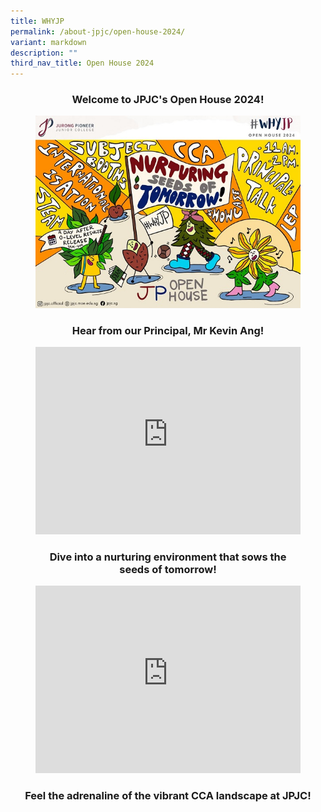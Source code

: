 ```yaml
---
title: WHYJP
permalink: /about-jpjc/open-house-2024/
variant: markdown
description: ""
third_nav_title: Open House 2024
---
```

<div align="justify">

<h3><center>Welcome to JPJC's Open House 2024!</center></h3>

	
<figure><center><img src="/images/Open%20house%202024/Open_House.jpg"></center>

<h3><center>Hear from our Principal, Mr Kevin Ang!</center></h3>

	
<center><iframe allowfullscreen="" allow="accelerometer; autoplay; clipboard-write; encrypted-media; gyroscope; picture-in-picture; web-share" frameborder="0" title="#WhyJP Open House 2024 - Mr Kevin Ang's Welcome" src="https://www.youtube.com/embed/d3l4aH50SBc" width="100%" height="300"></iframe></center>	
	
<h3><center>Dive into a nurturing environment that sows the seeds of tomorrow!</center></h3>

<center><iframe allowfullscreen="" allow="accelerometer; autoplay; clipboard-write; encrypted-media; gyroscope; picture-in-picture; web-share" frameborder="0" title="#WhyJP Open House 2024 - Nurturing Seeds of Tomorrow" src="https://www.youtube.com/embed/8dVStL0-Kc8" width="100%" height="300"></iframe></center></figure>
	
<h3><center>Feel the adrenaline of the vibrant CCA landscape at JPJC!</center></h3>

</div>
